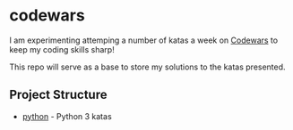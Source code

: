 # codewars

I am experimenting attemping a number of katas a week on [Codewars](http://www.codewars.com/) to keep my coding skills sharp!

This repo will serve as a base to store my solutions to the katas presented.

## Project Structure

- [python](python/) - Python 3 katas
